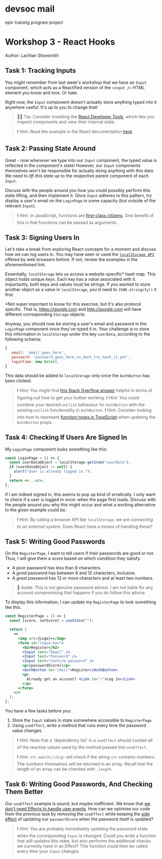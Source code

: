 # devsoc mail

epic training program project

# Workshop 3 - React Hooks

Author: Lachlan Shoesmith

## Task 1: Tracking Inputs

You might remember from last week's workshop that we have an `Input` component, which acts as a Reactified version of the `<input />` HTML element you know and love. Or hate.

Right now, the `Input` component doesn't actually store anything typed into it anywhere useful. It's up to you to change that!

> 💁‍♀️ Tip: Consider installing the [React Developer Tools](https://react.dev/learn/react-developer-tools), which lets you inspect components and view their internal state.

> ❗️ Hint: Read the example in the React documentation [here](https://react.dev/reference/react-dom/components/input#controlling-an-input-with-a-state-variable).

## Task 2: Passing State Around

Great - now whenever we type into our `Input` component, the typed value is reflected in the component's state! However, our `Input` components themselves won't be responsible for actually doing anything with this data. We need to _lift this state up_ to the respective parent component of each `Input`.

Discuss with the people around you how you could possibly perform this state lifting, and then implement it. Once `Input` adheres to this pattern, try display a user's email on the `LoginPage` in some capacity (but outside of the relevant `Input`).

> ❗️ Hint: In JavaScript, functions are [first-class citizens](https://en.wikipedia.org/wiki/First-class_citizen). One benefit of this is that functions can be passed as arguments.

## Task 3: Signing Users In

Let's take a break from exploring React concepts for a moment and discuss how we can log users in. You may have seen or used the [`localStorage API`](https://developer.mozilla.org/en-US/docs/Web/API/Window/localStorage#examples) offered by web browsers before. If not, review the examples in the aforementioned link.

Essentially, `localStorage` lets us access a website-specific\* hash map. This object holds unique _keys_. Each key has a _value_ associated with it. Importantly, both keys and values must be strings. If you wanted to store another object as a value in `localStorage`, you'd need to `JSON.stringify()` it first.

\*Not super important to know for this exercise, but it's also protocol specific. That is, https://google.com and http://google.com will have different corresponding `Storage` objects.

Anyway, you should now be storing a user's email and password in the `LoginPage` component once they've typed it in. Your challenge is to store this information in `localStorage` under the key `userData`, according to the following schema:

```js
{
   email: 'email_goes_here',
   password: 'password_goes_here_no_dont_try_hash_it_yet',
   loginTime: new Date(),
}
```

This data should be added to `localStorage` only once the `AuthButton` has been clicked.

> ❗️ Hint: You might find [this Stack Overflow answer](https://stackoverflow.com/a/65541747/3991859) helpful in terms of figuring out how to get your button working.
> ❗️ Hint: You could combine your desired `onClick` behaviour for `AuthButton` with the existing `onClick` functionality in `AuthButton`.
> ❗️ Hint: Consider looking into how to represent [function types in TypeScript](https://www.typescriptlang.org/docs/handbook/2/functions.html#function-type-expressions) when updating the `AuthButton` props.

## Task 4: Checking If Users Are Signed In

My `LoginPage` component looks something like this:

```jsx
const LoginPage = () => {
  const userDataObject = localStorage.getItem("userData");
  if (userDataObject != null) {
    alert("User is already logged in.");
  }
  return <>...</>;
};
```

If I am indeed signed in, this seems to pop up kind of erratically. I only want to check if a user is logged in once: when the page first loads. Discuss with the people around you why this might occur and what a working alternative to the given example could be.

> ❗️ Hint: By calling a browser API like `localStorage`, we are _connecting to an external system_. Does React have a means of handling these?

## Task 5: Writing Good Passwords

On the `RegisterPage`, I want to tell users if their passwords are good or not. Thus, I will give them a score based on which condition they satisfy:

- A _poor_ password has less than 8 characters.
- A _good_ password has between 8 and 12 characters, inclusive.
- A _great_ password has 12 or more characters and at least two numbers.

> 🤭 Aside: This is not genuine password advice. I am not liable for any account compromising that happens if you do follow this advice.

To display this information, I can update my `RegisterPage` to look something like this.

```jsx
const RegisterPage = () => {
  const [score, setScore] = useState("");

  return (
    <>
      <img src={Logo}></img>
      <form id="login-box">
        <h2>Register</h2>
        <Input text="Email" />
        <Input text="Password" />
        <Input text="Confirm password" />
        <p>{passwordScore}</p>
        <AuthButton to="/mail">Register</AuthButton>
        <p>
          Already got an account? <Link to="/">Log in</Link>
        </p>
      </form>
    </>
  );
};
```

You have a few tasks before you:

1. Store the `Input` values in state somewhere accessible to `RegisterPage`.
2. Using `useEffect`, write a method that runs every time the password value changes.

> ❗️ Hint: Note that a 'dependency list' in a `useEffect` should contain all of the reactive values used by the method passed into `useEffect`.

> ❗️ Hint: `str.match(/\d/g)` will check if the string `str` contains numbers. The numbers themselves will be returned in an array. Recall that the length of an array can be checked with `.length`.

## Task 6: Writing Good Passwords, And Checking Them Better

Our `useEffect` example is sound, but maybe inefficient. We know that [we don't need Effects to handle user events](https://react.dev/learn/you-might-not-need-an-effect#how-to-remove-unnecessary-effects). How can we optimise our code from the previous task by removing the `useEffect` while keeping the [side effect](<https://en.wikipedia.org/wiki/Side_effect_(computer_science)>) of updating our `passwordScore` when the password itself is updated?

> ❗️ Hint: You are probably immediately updating the password state when the corresponding `Input` is changed. Could you write a function that still updates this state, but also performs the additional checks we currently have in an Effect? This function could then be called every time your `Input` changes.
